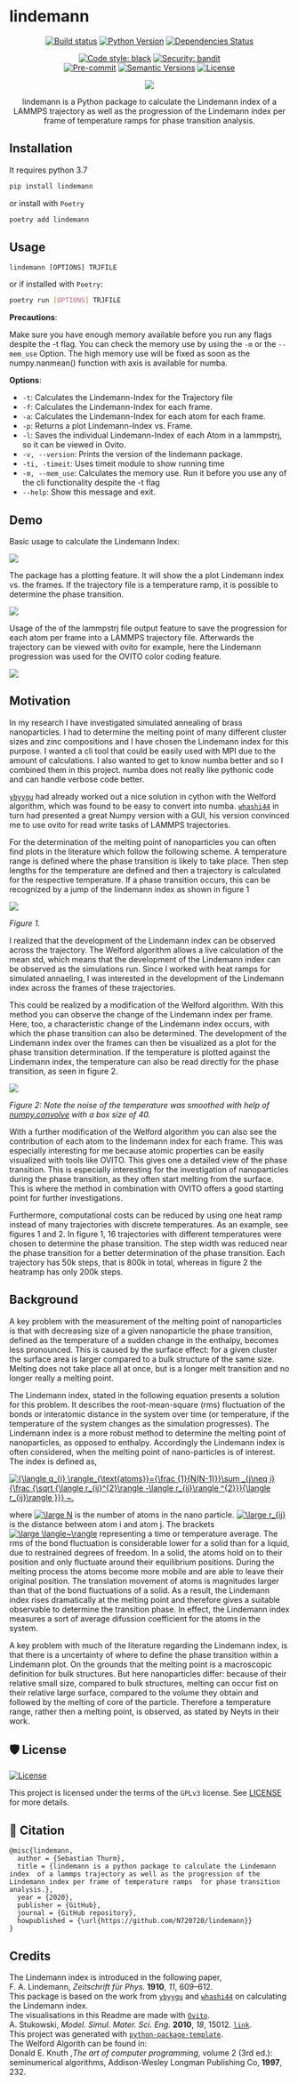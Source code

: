 # lindemann

<div align="center">

[![Build status](https://github.com/N720720/lindemann/workflows/build/badge.svg?branch=master&event=push)](https://github.com/N720720/lindemann/actions?query=workflow%3Abuild)
[![Python Version](https://img.shields.io/pypi/pyversions/lindemann.svg)](https://pypi.org/project/lindemann/)
[![Dependencies Status](https://img.shields.io/badge/dependencies-up%20to%20date-brightgreen.svg)](https://github.com/N720720/lindemann/pulls?utf8=%E2%9C%93&q=is%3Apr%20author%3Aapp%2Fdependabot)

[![Code style: black](https://img.shields.io/badge/code%20style-black-000000.svg)](https://github.com/psf/black)
[![Security: bandit](https://img.shields.io/badge/security-bandit-green.svg)](https://github.com/PyCQA/bandit)  
[![Pre-commit](https://img.shields.io/badge/pre--commit-enabled-brightgreen?logo=pre-commit&logoColor=white)](https://github.com/N720720/lindemann/blob/master/.pre-commit-config.yaml)
[![Semantic Versions](https://img.shields.io/badge/%F0%9F%9A%80-semantic%20versions-informational.svg)](https://github.com/N720720/lindemann/releases)
[![License](https://img.shields.io/pypi/l/lindemann)](https://pypi/l/lindemann/)

![](images/459_Atoms_brass.gif)

lindemann is a Python package to calculate the Lindemann index of a LAMMPS trajectory as well as the progression of the Lindemann index per frame of temperature ramps for phase transition analysis.
</div>

## Installation

It requires python 3.7

```bash
pip install lindemann
```

or install with `Poetry`

```bash
poetry add lindemann
```

## Usage

```console
lindemann [OPTIONS] TRJFILE
```

or if installed with `Poetry`:

```bash
poetry run [OPTIONS] TRJFILE
```

**Precautions**:

Make sure you have enough memory available before you run any flags despite the -t flag. You can check the memory use by using the `-m` or the `--mem_use` Option. The high memory use will be fixed as soon as the numpy.nanmean() function with axis is available for numba.

**Options**:

* `-t`: Calculates the Lindemann-Index for the Trajectory file
* `-f`: Calculates the Lindemann-Index for each frame.
* `-a`: Calculates the Lindemann-Index for each atom for each frame.
* `-p`: Returns a plot Lindemann-Index vs. Frame.
* `-l`: Saves the individual Lindemann-Index of each Atom in a lammpstrj, so it can be viewed in Ovito.
* `-v, --version`: Prints the version of the lindemann package.
* `-ti, -timeit`: Uses timeit module to show running time
* `-m, --mem_use`: Calculates the memory use. Run it before you use any of the cli functionality despite the -t flag
* `--help`: Show this message and exit.

## Demo

Basic usage to calculate the Lindemann Index:

![](images/linde_t.gif)

The package has a plotting feature. It will show the a plot Lindemann index vs. the frames. If the trajectory file is a temperature ramp, it is possible to determine the phase transition.

![](images/linde_p_new.gif)

Usage of the of the lammpstrj file output feature to save the progression for each atom per frame into a LAMMPS trajectory file. Afterwards the trajectory can be viewed with ovito for example, here the Lindemann progression was used for the OVITO color coding feature.

![](images/demo_lammps_ovito.gif)

## Motivation

In my research I have investigated simulated annealing of brass nanoparticles. I had to determine the melting point of many different cluster sizes and zinc compositions and I have chosen the Lindemann index for this purpose. I wanted a cli tool that could be easily used with MPI due to the amount of calculations. I also wanted to get to know numba better and so I combined them in this project. numba does not really like pythonic code and can handle verbose code better.

[`ybyygu`](https://github.com/ybyygu/lindemann-index) had already worked out a nice solution in cython with the Welford algorithm, which was found to be easy to convert into numba. [`whashi44`](https://github.com/whashi44/lindemann) in turn had presented a great Numpy version with a GUI, his version convinced me to use ovito for read write tasks of LAMMPS trajectories.

For the determination of the melting point of nanoparticles you can often find plots in the literature which follow the following scheme. A temperature range is defined where the phase transition is likely to take place. Then step lengths for the temperature are defined and then a trajectory is calculated for the respective temperature. If a phase transition occurs, this can be recognized by a jump of the lindemann index as shown in figure 1

![](images/like_in_literature.png)

*Figure 1.*

I realized that the development of the Lindemann index can be observed across the trajectory. The Welford algorithm allows a live calculation of the mean std, which means that the development of the Lindemann index can be observed as the simulations run. Since I worked with heat ramps for simulated annaeling, I was interested in the development of the Lindemann index across the frames of these trajectories.

This could be realized by a modification of the Welford algorithm. With this method you can observe the change of the Lindemann index per frame. Here, too, a characteristic change of the Lindemann index occurs, with which the phase transition can also be determined. The development of the Lindemann index over the frames can then be visualized as a plot for the phase transition determination. If the temperature is plotted against the Lindemann index, the temperature can also be read directly for the phase transition, as seen in figure 2.

![](images/new_way_linde.png)

*Figure 2: Note the noise of the temperature was smoothed with help of [numpy.convolve](https://numpy.org/doc/stable/reference/generated/numpy.convolve.html) with a box size of 40.*

With a further modification of the Welford algorithm you can also see the contribution of each atom to the lindemann index for each frame. This was especially interesting for me because atomic properties can be easily visualized with tools like OVITO. This gives one a detailed view of the phase transition. This is especially interesting for the investigation of nanoparticles during the phase transition, as they often start melting from the surface. This is where the method in combination with OVITO offers a good starting point for further investigations.

Furthermore, computational costs can be reduced by using one heat ramp instead of many trajectories with discrete temperatures. As an example, see figures 1 and 2. In figure 1, 16 trajectories with different temperatures were chosen to determine the phase transition. The step width was reduced near the phase transition for a better determination of the phase transition. Each trajectory has 50k steps, that is 800k in total, whereas in figure 2 the heatramp has only 200k steps.

## Background

A key problem with the measurement of the melting point of nanoparticles is that with decreasing size of a given nanoparticle the phase transition, defined as the temperature of a sudden change in the enthalpy, becomes less pronounced. This is caused by the surface effect: for a given cluster the surface area is larger compared to a bulk structure of the same size. Melting does not take place all at once, but is a longer melt transition and no longer really a melting point.

The Lindemann index, stated in the following equation presents a solution for this problem. It describes the root-mean-square (rms) fluctuation of the bonds or interatomic distance in the system over time (or temperature, if the temperature of the system changes as the simulation progresses). The Lindemann index is a more robust method to determine the melting point of nanoparticles, as opposed to enthalpy. Accordingly the Lindemann index is often considered, when the melting point of nano-particles is of interest. The index is defined as, 

<a href="https://www.codecogs.com/eqnedit.php?latex={\langle&space;q_{i}&space;\rangle_{\text{atoms}}={\frac&space;{1}{N(N-1)}}\sum&space;_{j\neq&space;i}{\frac&space;{\sqrt&space;{\langle&space;r_{ij}^{2}\rangle&space;-\langle&space;r_{ij}\rangle&space;^{2}}}{\langle&space;r_{ij}\rangle&space;}}}&space;~." target="_blank"><img src="https://latex.codecogs.com/gif.latex?{\langle&space;q_{i}&space;\rangle_{\text{atoms}}={\frac&space;{1}{N(N-1)}}\sum&space;_{j\neq&space;i}{\frac&space;{\sqrt&space;{\langle&space;r_{ij}^{2}\rangle&space;-\langle&space;r_{ij}\rangle&space;^{2}}}{\langle&space;r_{ij}\rangle&space;}}}&space;~." title="{\langle q_{i} \rangle_{\text{atoms}}={\frac {1}{N(N-1)}}\sum _{j\neq i}{\frac {\sqrt {\langle r_{ij}^{2}\rangle -\langle r_{ij}\rangle ^{2}}}{\langle r_{ij}\rangle }}} ~." /></a>

where <a href="https://www.codecogs.com/eqnedit.php?latex=\inline&space;\fn_phv&space;\large&space;N" target="_blank"><img src="https://latex.codecogs.com/gif.latex?\inline&space;\fn_phv&space;\large&space;N" title="\large N" /></a> is the number of atoms in the nano particle. <a href="https://www.codecogs.com/eqnedit.php?latex=\inline&space;\fn_phv&space;\large&space;r_{ij}" target="_blank"><img src="https://latex.codecogs.com/gif.latex?\inline&space;\fn_phv&space;\large&space;r_{ij}" title="\large r_{ij}" /></a> is the distance between atom i and atom j. The brackets <a href="https://www.codecogs.com/eqnedit.php?latex=\inline&space;\fn_phv&space;\large&space;\langle~\rangle" target="_blank"><img src="https://latex.codecogs.com/gif.latex?\inline&space;\fn_phv&space;\large&space;\langle~\rangle" title="\large \langle~\rangle" /></a> representing a time or temperature average. The rms of the bond fluctuation is considerable lower for a solid than for a liquid, due to restrained degrees of freedom. In a solid, the atoms hold on to their position and only fluctuate around their equilibrium positions. During the melting process the atoms become more mobile and are able to leave their original position. The translation movement of atoms is magnitudes larger than that of the bond fluctuations of a solid. As a result, the Lindemann index rises dramatically at the melting point and therefore gives a suitable observable to determine the transition phase. In effect, the Lindemann index measures a sort of average difussion coefficient for the atoms in the system.

A key problem with much of the literature regarding the Lindemann index, is that there is a uncertainty of where to define the phase transition within a Lindemann plot. On the grounds that the melting point is a macroscopic definition for bulk structures. But here nanoparticles differ: because of their relative small size, compared to bulk structures, melting can occur fist on their relative large surface, compared to the volume they obtain and followed by the melting of core of the particle. Therefore a temperature range, rather then a melting point, is observed, as stated by Neyts in their work.

## 🛡 License

[![License](https://img.shields.io/pypi/l/lindemann)](https://pypi/l/lindemann/)

This project is licensed under the terms of the `GPLv3` license. See [LICENSE](https://github.com/N720720/lindemann/blob/master/LICENSE) for more details.

## 📃 Citation

```
@misc{lindemann,
  author = {Sebastian Thurm},
  title = {lindemann is a python package to calculate the Lindemann index  of a lammps trajectory as well as the progression of the Lindemann index per frame of temperature ramps  for phase transition analysis.},
  year = {2020},
  publisher = {GitHub},
  journal = {GitHub repository},
  howpublished = {\url{https://github.com/N720720/lindemann}}
}
```

## Credits

The Lindemann index is introduced in the following paper,\
F. A. Lindemann, *Zeitschrift für Phys.* **1910**, *11*, 609–612.\
This package is based on the work from [`ybyygu`](https://github.com/ybyygu/lindemann-index)
and [`whashi44`](https://github.com/whashi44/lindemann) on calculating the Lindemann index.\
The visualisations in this Readme are made with [`Ovito`](https://www.ovito.org/).\
A. Stukowski, *Model. Simul. Mater. Sci. Eng.* **2010**, *18*, 15012. [`link`](https://iopscience.iop.org/article/10.1088/0965-0393/18/1/015012).\
This project was generated with [`python-package-template`](https://github.com/TezRomacH/python-package-template).\
The Welford Algorith can be found in:\
Donald E. Knuth ,*The art of computer programming*, volume 2 (3rd ed.): seminumerical algorithms, Addison-Wesley Longman Publishing Co, **1997**, 232.
